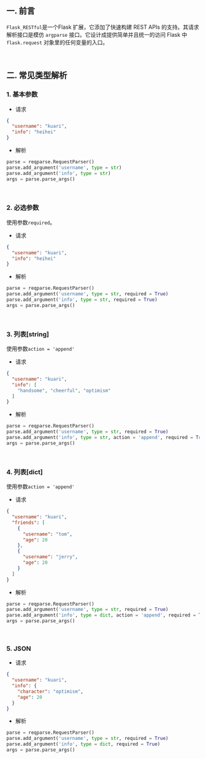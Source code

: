 ## 一. 前言

`Flask_RESTful`是一个Flask 扩展，它添加了快速构建 REST APIs 的支持。其请求解析接口是模仿 `argparse` 接口。它设计成提供简单并且统一的访问 Flask 中 `flask.request` 对象里的任何变量的入口。

<br />

## 二. 常见类型解析

### 1. 基本参数

* 请求

```json
{
  "username": "kuari",
  "info": "heihei"
}
```

* 解析

```python
parse = reqparse.RequestParser()
parse.add_argument('username', type = str)
parse.add_argument('info', type = str)
args = parse.parse_args()
```

<br />

### 2. 必选参数

使用参数`required`。

* 请求

```json
{
  "username": "kuari",
  "info": "heihei"
}
```

* 解析

```python
parse = reqparse.RequestParser()
parse.add_argument('username', type = str, required = True)
parse.add_argument('info', type = str, required = True)
args = parse.parse_args()
```

<br />

### 3. 列表[string]

使用参数`action = 'append'`

* 请求

```json
{
  "username": "kuari",
  "info": [
    "handsome", "cheerful", "optimism"
  ]
}
```

* 解析

```python
parse = reqparse.RequestParser()
parse.add_argument('username', type = str, required = True)
parse.add_argument('info', type = str, action = 'append', required = True)
args = parse.parse_args()
```

<br />

### 4. 列表[dict]

使用参数`action = 'append'`

* 请求

```json
{
  "username": "kuari",
  "friends": [
    {
      "username": "tom",
      "age": 20
    },
    {
      "username": "jerry",
      "age": 20
    }
  ]
}
```

* 解析

```python
parse = reqparse.RequestParser()
parse.add_argument('username', type = str, required = True)
parse.add_argument('info', type = dict, action = 'append', required = True)
args = parse.parse_args()
```

<br />

### 5. JSON

* 请求

```json
{
  "username": "kuari",
  "info": {
    "character": "optimism",
    "age": 20
  }
}
```

* 解析

```python
parse = reqparse.RequestParser()
parse.add_argument('username', type = str, required = True)
parse.add_argument('info', type = dict, required = True)
args = parse.parse_args()
```

